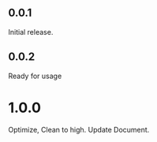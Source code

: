 ## 0.0.1 
Initial release.
## 0.0.2
Ready for usage
# 1.0.0
Optimize, Clean to high. Update Document.